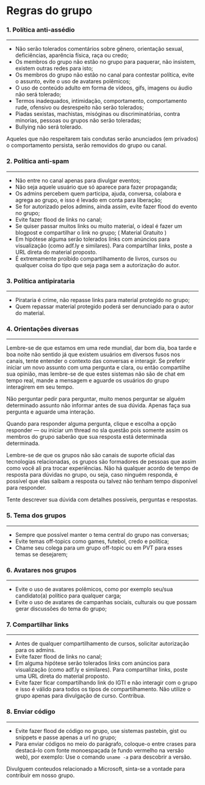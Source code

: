 # Regras do grupo

### 1. Política anti-assédio
------------

- Não serão tolerados comentários sobre gênero, orientação sexual, deficiências, aparência física, raça ou credo;
- Os membros do grupo não estão no grupo para paquerar, não insistem, existem outras redes para isto;
- Os membros do grupo não estão no canal para contestar política, evite o assunto, evite o uso de avatares polêmicos;
- O uso de conteúdo adulto em forma de vídeos, gifs, imagens ou áudio não será tolerado;
- Termos inadequados, intimidação, comportamento, comportamento rude, ofensivo ou desrespeito não serão tolerados;
- Piadas sexistas, machistas, misóginas ou discriminatórias, contra minorias, pessoas ou grupos não serão toleradas;
- Bullying não será tolerado.

Aqueles que não respeitarem tais condutas serão anunciados (em privados) o comportamento persista, serão removidos do grupo ou canal.

### 2. Política anti-spam
------------
- Não entre no canal apenas para divulgar eventos;
- Não seja aquele usuário que só aparece para fazer propaganda;
- Os admins percebem quem participa, ajuda, conversa, colabora e agrega ao grupo, e isso é levado em conta para liberação;
- Se for autorizado pelos admins, ainda assim, evite fazer flood do evento no grupo;
- Evite fazer flood de links no canal;
- Se quiser passar muitos links ou muito material, o ideal é fazer um blogpost e compartilhar o link no grupo; ( Material Gratuito )
- Em hipótese alguma serão tolerados links com anúncios para visualização (como adf.ly e similares). Para compartilhar links, poste a URL direta do material proposto.
- É extremamente proíbido compartilhamento de livros, cursos ou qualquer coisa do tipo que seja paga sem a autorização do autor.

### 3. Política antipirataria
------------
- Pirataria é crime, não repasse links para material protegido no grupo;
- Quem repassar material protegido poderá ser denunciado para o autor do material.

### 4. Orientações diversas
------------
Lembre-se de que estamos em uma rede mundial, dar bom dia, boa tarde e boa noite não sentido já que existem usuários em diversos fusos nos canais, tente entender o contexto das conversas e interagir. Se preferir iniciar um novo assunto com uma pergunta e clara, ou então compartilhe sua opinião, mas lembre-se de que estes sistemas não são de chat em tempo real, mande a mensagem e aguarde os usuários do grupo interagirem em seu tempo.

Não perguntar pedir para perguntar, muito menos perguntar se alguém determinado assunto não informar antes de sua dúvida. Apenas faça sua pergunta e aguarde uma interação.

Quando para responder alguma pergunta, clique e escolha a opção responder — ou iniciar um thread no sla questão pois somente assim os membros do grupo saberão que sua resposta está determinada determinada.

Lembre-se de que os grupos não são canais de suporte oficial das tecnologias relacionadas, os grupos são formadores de pessoas que assim como você ali pra trocar experiências. Não há qualquer acordo de tempo de resposta para dúvidas no grupo, ou seja, caso ninguém responda, é possível que elas saibam a resposta ou talvez não tenham tempo disponível para responder.

Tente descrever sua dúvida com detalhes possíveis, perguntas e respostas.

### 5. Tema dos grupos
------------
- Sempre que possível manter o tema central do grupo nas conversas;
- Evite temas off-topics como games, futebol, credo e política;
- Chame seu colega para um grupo off-topic ou em PVT para esses temas se desejarem;

### 6. Avatares nos grupos
------------
- Evite o uso de avatares polêmicos, como por exemplo seu/sua candidato(a) político para qualquer carga;
- Evite o uso de avatares de campanhas sociais, culturais ou que possam gerar discussões do tema do grupo;

### 7. Compartilhar links
------------
- Antes de qualquer compartilhamento de cursos, solicitar autorização para os admins.
- Evite fazer flood de links no canal;
- Em alguma hipótese serão tolerados links com anúncios para visualização (como adf.ly e similares). Para compartilhar links, poste uma URL direta do material proposto.
- Evite fazer ficar compartilhando link do IGTI e não interagir com o grupo e isso é válido para todos os tipos de compartilhamento. Não utilize o grupo apenas para divulgação de curso. Contribua.

### 8. Enviar código
------------
- Evite fazer flood de código no grupo, use sistemas pastebin, gist ou snippets e passe apenas a url no grupo;
- Para enviar códigos no meio do parágrafo, coloque-o entre crases para destacá-lo com fonte monoespaçada (e fundo vermelho na versão web), por exemplo: Use o comando `uname -a` para descobrir a versão.

Divulguem conteudos relacionado a Microsoft, sinta-se a vontade para contribuir em nosso grupo.

